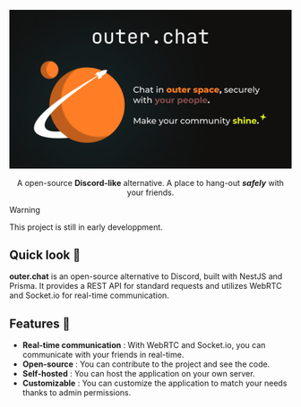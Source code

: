 <p align="center">
  <a target="blank"><img src="https://github.com/outer-chat/.github/blob/main/.readme/social-card.png" alt="Outer-Chat logo" /></a>
</p>

<p align="center">
  A open-source <strong>Discord-like</strong> alternative. A place to hang-out <em><strong>safely</strong></em> with your friends.
</p>

> [!WARNING]
> This project is still in early developpment.

## Quick look 📸

**outer.chat** is an open-source alternative to Discord, built with NestJS and Prisma. It provides a REST API for standard requests and utilizes WebRTC and Socket.io for real-time communication.

## Features 🎉

- **Real-time communication** : With WebRTC and Socket.io, you can communicate with your friends in real-time.
- **Open-source** : You can contribute to the project and see the code.
- **Self-hosted** : You can host the application on your own server.
- **Customizable** : You can customize the application to match your needs thanks to admin permissions.
